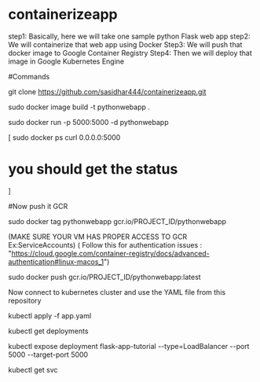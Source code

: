 # containerizeapp

step1: Basically, here we will take one sample python Flask web app
step2: We will containerize that web app using Docker
Step3: We will push that docker image to Google Container Registry
Step4: Then we will deploy that image in Google Kubernetes Engine

#Commands

git clone https://github.com/sasidhar444/containerizeapp.git

sudo docker image build -t pythonwebapp .

sudo docker run -p 5000:5000 -d pythonwebapp

[ sudo docker ps
  curl 0.0.0.0:5000
  # you should get the status
]

#Now push it GCR

sudo docker tag pythonwebapp gcr.io/PROJECT_ID/pythonwebapp

(MAKE SURE YOUR VM HAS PROPER ACCESS TO GCR  Ex:ServiceAccounts)
( Follow this for authentication issues :  "https://cloud.google.com/container-registry/docs/advanced-authentication#linux-macos_1")

sudo docker push gcr.io/PROJECT_ID/pythonwebapp:latest

Now connect to kubernetes cluster and use the YAML file from this repository

kubectl apply -f app.yaml

kubectl get deployments

kubectl expose deployment flask-app-tutorial --type=LoadBalancer --port 5000 --target-port 5000

kubectl get svc
